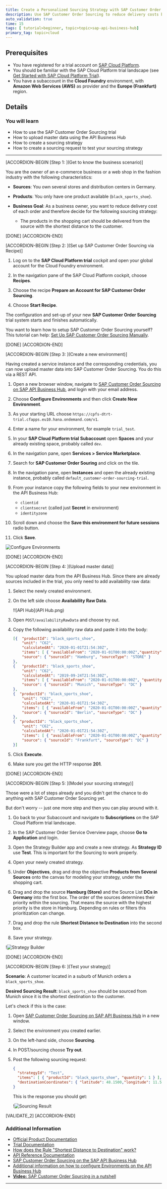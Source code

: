 ```yaml
---
title: Create a Personalized Sourcing Strategy with SAP Customer Order Sourcing
description: Use SAP Customer Order Sourcing to reduce delivery costs by applying an efficient sourcing strategy.
auto_validation: true
time: 15
tags: [ tutorial>beginner, topic>topic>sap-api-business-hub]
primary_tag: topic>cloud
---
```


## Prerequisites
 - You have registered for a trial account on [SAP Cloud Platform](https://cloudplatform.sap.com/index.html).
 - You should be familiar with the SAP Cloud Platform trial landscape (see [Get Started with SAP Cloud Platform Trial](cp-trial-quick-onboarding)).
 - You have a subaccount in the **Cloud Foundry** environment, with **Amazon Web Services (AWS)** as provider and the **Europe (Frankfurt)** region.

## Details
### You will learn
  - How to use the SAP Customer Order Sourcing trial
  - How to upload master data using the API Business Hub
  - How to create a sourcing strategy
  - How to create a sourcing request to test your sourcing strategy
---

[ACCORDION-BEGIN [Step 1: ](Get to know the business scenario)]

You are the owner of an e-commerce business or a web shop in the fashion industry with the following characteristics:

  - **Sources**: You own several stores and distribution centers in Germany.

  - **Products**: You only have one product available (`black_sports_shoe`).

  - **Business Goal**: As a business owner, you want to reduce delivery cost of each order and therefore decide for the following sourcing strategy:
      - The products in the shopping cart should be delivered from the source with the shortest distance to the customer.

[DONE]
[ACCORDION-END]

[ACCORDION-BEGIN [Step 2: ](Set up SAP Customer Order Sourcing via Recipe)]

1. Log on to the **SAP Cloud Platform trial** cockpit and open your global account for the Cloud Foundry environment.

2. In the navigation pane of the SAP Cloud Platform cockpit, choose **Recipes**.

3. Choose the recipe **Prepare an Account for SAP Customer Order Sourcing**.

4. Choose **Start Recipe**.

The configuration and set-up of your new **SAP Customer Order Sourcing** trial system starts and finishes automatically.

You want to learn how to setup SAP Customer Order Sourcing yourself? This tutorial can help: [Set Up SAP Customer Order Sourcing Manually](cos-manual-setup).

[DONE]
[ACCORDION-END]

[ACCORDION-BEGIN [Step 3: ](Create a new environment)]

Having created a service instance and the corresponding credentials, you can now upload master data into SAP Customer Order Sourcing. You do this via a REST API.

1. Open a new browser window, navigate to [SAP Customer Order Sourcing on SAP API Business Hub](https://api.sap.com/api/Sourcing_API/resource), and login with your email address.

2. Choose **Configure Environments** and then click **Create New Environment**.

3. As your starting URL choose `https://cpfs-dtrt-trial.cfapps.eu10.hana.ondemand.com/v1`.

4. Enter a name for your environment, for example `trial_test`.

5. In your **SAP Cloud Platform trial** **Subaccount** open **Spaces** and your already existing space, probably called `dev`.

6. In the navigation pane, open **Services > Service Marketplace**.

7. Search for **SAP Customer Order Souring** and click on the tile.

8. In the navigation pane, open **Instances** and open the already existing instance, probably called `default_customer-order-sourcing-trial`.

9. From your instance copy the following fields to your new environment in the API Business Hub:

    - `clientid`
    - `clientsecret` (called just **Secret** in environment)
    - `identityzone`

10. Scroll down and choose the **Save this environment for future sessions** radio button.

11. Click **Save**.

![Configure Environments](Config_Environments.png)

[DONE]
[ACCORDION-END]

[ACCORDION-BEGIN [Step 4: ](Upload master data)]

You upload master data from the API Business Hub. Since there are already sources included in the trial, you only need to add availability raw data:

1. Select the newly created environment.

2. On the left side choose **Availability Raw Data**.

    !![API Hub](API Hub.png)

3. Open `POST/availabilityRawData` and choose try out.

4. Copy the following availability raw data and paste it into the body:

    ```JSON
    [{  "productId": "black_sports_shoe",
        "unit": "C62",
        "calculatedAt": "2020-01-01T21:54:30Z",
        "items": [ { "availableFrom": "2020-01-01T00:00:00Z","quantity": 5 } ],
        "source": { "sourceId": "Hamburg", "sourceType": "STORE" }
    },
    {   "productId": "black_sports_shoe",
        "unit": "C62",
        "calculatedAt": "2019-09-24T21:54:30Z",
        "items": [ { "availableFrom": "2020-01-01T00:00:00Z", "quantity": 13 } ],
        "source": { "sourceId": "Munich", "sourceType": "DC" }
    },
    {  "productId": "black_sports_shoe",
        "unit": "C62",
        "calculatedAt": "2020-01-01T21:54:30Z",
        "items": [ { "availableFrom": "2020-01-01T00:00:00Z","quantity": 1 } ],
        "source": { "sourceId": "Berlin", "sourceType": "DC" }
    },
    {  "productId": "black_sports_shoe",
        "unit": "C62",
        "calculatedAt": "2020-01-01T21:54:30Z",
        "items": [ { "availableFrom": "2020-01-01T00:00:00Z","quantity": 1 } ],
        "source": { "sourceId": "Frankfurt", "sourceType": "DC" }
    }]
    ```

5. Click **Execute**.

6. Make sure you get the HTTP response **201**.

[DONE]
[ACCORDION-END]

[ACCORDION-BEGIN [Step 5: ](Model your sourcing strategy)]

Those were a lot of steps already and you didn't get the chance to do anything with SAP Customer Order Sourcing yet.

But don't worry -- just one more step and then you can play around with it.

1. Go back to your Subaccount and navigate to **Subscriptions** on the SAP Cloud Platform trial landscape.

2. In the SAP Customer Order Service Overview page, choose **Go to Application** and login.

3. Open the Strategy Builder app and create a new strategy. As **Strategy ID** use **Test**. This is important for the Sourcing to work properly.

4. Open your newly created strategy.

5. Under **Objectives**, drag and drop the objective **Products from Several Sources** onto the canvas for modeling your strategy, under the shopping cart.

6. Drag and drop the source **Hamburg (Store)** and the Source List **DCs in Germany** into the first box.
The order of the sources determines their priority within the sourcing. That means the source with the highest priority is the store in Hamburg. Depending on rules or filters this prioritization can change.

7. Drag and drop the rule **Shortest Distance to Destination** into the second box.

8. Save your strategy.

!![Strategy Builder](StrategyBuilder.png)

[DONE]
[ACCORDION-END]

[ACCORDION-BEGIN [Step 6: ](Test your strategy)]

**Scenario**: A customer located in a suburb of Munich orders a `black_sports_shoe`.

**Desired Sourcing Result**: `black_sports_shoe` should be sourced from Munich since it is the shortest destination to the customer.

Let's check if this is the case:

1. Open [SAP Customer Order Sourcing on SAP API Business Hub](https://api.sap.com/api/Sourcing_API/resource) in a new window.

2. Select the environment you created earlier.

3. On the left-hand side, choose **Sourcing**.

4. In POST/sourcing choose **Try out**.

5. Post the following sourcing request:

    ```JSON
    {
      "strategyId": "Test",
      "items": [ { "productId": "black_sports_shoe", "quantity": 1 } ],
      "destinationCoordinates": { "latitude": 48.1500,"longitude": 11.5736 }
    }
    ```

    This is the response you should get:

    !![Sourcing Result](Sourcing_Response.png)

[VALIDATE_2]
[ACCORDION-END]

### Additional Information

- [Official Product Documentation](https://help.sap.com/viewer/product/SAP_CUSTOMER_ORDER_SOURCING/Cloud/en-US)
- [Trial Documentation](https://help.sap.com/viewer/DRAFT/cd03af1a94a440f1b5dbc0dc50a0989b/Cloud/en-US)
- [How does the Rule "Shortest Distance to Destination" work?](https://help.sap.com/viewer/a8094e21e0ed43b39ad79ade28eefabb/Cloud/en-US/a96a37284b5142ee968e9c9392304920.html)
- [API Reference Documentation](https://help.sap.com/viewer/59d653d22328437c9e0817340181b896/Cloud/en-US)
- [SAP Customer Order Sourcing on the SAP API Business Hub](https://api.sap.com/package/CustomerOrderSourcing?section=Artifacts)
- [Additional information on how to configure Environments on the API Business Hub](https://help.sap.com/viewer/84b35b9c39b247e3ba2a31f02beee46d/Cloud/en-US/f7796baaef6a48e9867298827f5028ff.html)
- [**Video:** SAP Customer Order Sourcing in a nutshell](https://www.youtube.com/watch?v=novFLk35X2I)

---
